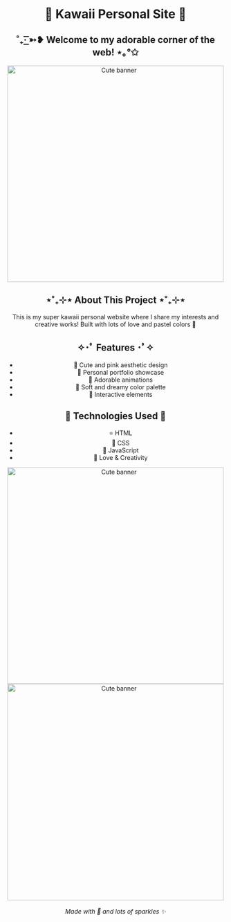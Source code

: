 <div align="center">
<h1> 🌸 Kawaii Personal Site 🎀</h1>

## ˚₊· ͟͟͞͞➳❥ Welcome to my adorable corner of the web! ⋆｡°✩

<div align="center">
    <img src="https://i.pinimg.com/736x/71/c6/8f/71c68f735485f8b3bc8bea1ef5566660.jpg" alt="Cute banner" width="500"/>
</div>

## ⋆˚₊⊹⋆ About This Project ⋆˚₊⊹⋆

This is my super kawaii personal website where I share my interests and creative works! Built with lots of love and pastel colors 💖

## ✧･ﾟ Features ･ﾟ✧
* 🎀 Cute and pink aesthetic design
* 🌟 Personal portfolio showcase
* 🐰 Adorable animations
* 🌸 Soft and dreamy color palette
* 🍡 Interactive elements

## 🌷 Technologies Used 🌷

* ⭐ HTML
* 🎀 CSS
* 🌟 JavaScript
* 💝 Love & Creativity

<div align="center">
    <img src="https://i.pinimg.com/736x/40/40/23/4040233a01ae405f5e05f636ec32f4bb.jpg" alt="Cute banner" width="500"/>
</div>


<div align="center">
    <img src="https://i.pinimg.com/736x/8c/02/71/8c02711140b21bdb992eac6d214a2f60.jpg" alt="Cute banner" width="500"/>
</div>

<div align="center">
    <br>
    <i>Made with 💖 and lots of sparkles ✨</i>
</div>
</div>
